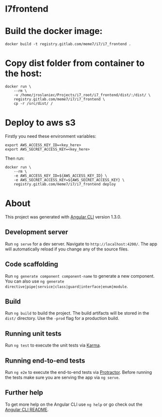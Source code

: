 # I7frontend

# Build the docker image:

    docker build -t registry.gitlab.com/meme7/i7/i7_frontend .

# Copy dist folder from container to the host:

    docker run \
        --rm \
        -v /home/jroslaniec/Projects/i7_root/i7_frontend/dist/:/dist/ \
        registry.gitlab.com/meme7/i7/i7_frontend \
        cp -r /src/dist/ /

# Deploy to aws s3

Firstly you need these environment variables:

    export AWS_ACCESS_KEY_ID=<key_here>
    export AWS_SECRET_ACCESS_KEY=<key_here>

Then run:

    docker run \
        --rm \
        -e AWS_ACCESS_KEY_ID=${AWS_ACCESS_KEY_ID} \
        -e AWS_SECRET_ACCESS_KEY=${AWS_SECRET_ACCESS_KEY} \
        registry.gitlab.com/meme7/i7/i7_frontend deploy

# About

This project was generated with [Angular CLI](https://github.com/angular/angular-cli) version 1.3.0.

## Development server

Run `ng serve` for a dev server. Navigate to `http://localhost:4200/`. The app will automatically reload if you change any of the source files.

## Code scaffolding

Run `ng generate component component-name` to generate a new component. You can also use `ng generate directive|pipe|service|class|guard|interface|enum|module`.

## Build

Run `ng build` to build the project. The build artifacts will be stored in the `dist/` directory. Use the `-prod` flag for a production build.

## Running unit tests

Run `ng test` to execute the unit tests via [Karma](https://karma-runner.github.io).

## Running end-to-end tests

Run `ng e2e` to execute the end-to-end tests via [Protractor](http://www.protractortest.org/).
Before running the tests make sure you are serving the app via `ng serve`.

## Further help

To get more help on the Angular CLI use `ng help` or go check out the [Angular CLI README](https://github.com/angular/angular-cli/blob/master/README.md).
